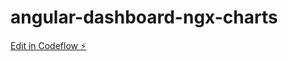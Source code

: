 # angular-dashboard-ngx-charts

[Edit in Codeflow ⚡️](https://stackblitz.com/~/github.com/DevTshepiso-M/angular-dashboard-ngx-charts)